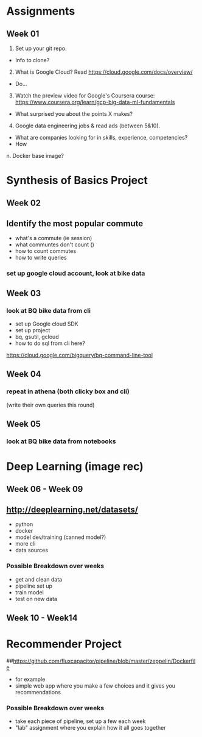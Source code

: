 # Assignments

## Week 01

1. Set up your git repo.

- Info to clone?

2. What is Google Cloud?
Read 
https://cloud.google.com/docs/overview/

- Do...

3. Watch the preview video for Google's Coursera course:
https://www.coursera.org/learn/gcp-big-data-ml-fundamentals

- What surprised you about the points X makes?

4. Google data engineering jobs & read ads (between 5&10).
- What are companies looking for in skills, experience, competencies?
- How 

n. Docker base image?


# Synthesis of Basics Project
## Week 02
## Identify the most popular commute
- what's a commute (ie session)
- what communtes don't count ()
- how to count commutes
- how to write queries


### set up google cloud account, look at bike data
 
## Week 03
### look at BQ bike data from cli
  * set up Google cloud SDK
  * set up project
  * bq, gsutil, gcloud
  * how to do sql from cli here?

  https://cloud.google.com/bigquery/bq-command-line-tool


## Week 04
### repeat in athena (both clicky box and cli)
(write their own queries this round)

## Week 05
### look at BQ bike data from notebooks


# Deep Learning (image rec)
## Week 06 - Week 09
## http://deeplearning.net/datasets/
- python
- docker
- model dev/training (canned model?)
- more cli
- data sources

### Possible Breakdown over weeks
- get and clean data
- pipeline set up
- train model
- test on new data

## Week 10 - Week14
# Recommender Project
##https://github.com/fluxcapacitor/pipeline/blob/master/zeppelin/Dockerfile
- for example
- simple web app where you make a few choices and it gives you recommendations

### Possible Breakdown over weeks
- take each piece of pipeline, set up a few each week
- "lab" assignment where you explain how it all goes together




